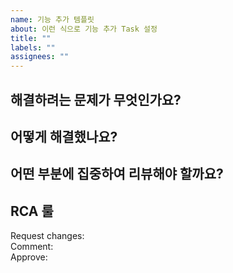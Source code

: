 ```yaml
---
name: 기능 추가 템플릿
about: 이런 식으로 기능 추가 Task 설정
title: ""
labels: ""
assignees: ""
---
```


## 해결하려는 문제가 무엇인가요?

## 어떻게 해결했나요?

## 어떤 부분에 집중하여 리뷰해야 할까요?

## RCA 룰

Request changes: 
<br />Comment:
<br />Approve:
